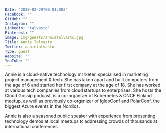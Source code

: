 ```yaml
---
Date: "2020-02-29T00:01:00Z"
Facebook: ""
GitHub: ""
Instagram: ""
Linkedin: "talvasto"
Pinterest: ""
image: img/guests/annietalvasto.jpg
Title: Annie Talvasto
Twitter: annietalvasto
Type: guest
Website: ""
YouTube: ""
---
```

Annie is a cloud-native technology marketer, specialised in marketing project management & tech. She has taken apart and built computers from the age of 6 and started her first company at the age of 18. She has worked at various tech companies from cloud startups to enterprises. She hosts the Cloud Gossip podcast, is a co-organizer of Kubernetes & CNCF Finland meetup, as well as previously co-organizer of IglooConf and PolarConf, the biggest Azure events in the Nordics.

Annie is also a seasoned public speaker with experience from presenting technology demos at local meetups to addressing crowds of thousands at international conferences.